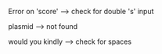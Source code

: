 Error on 'score' --> check for double 's' input

plasmid --> not found

would you kindly --> check for spaces
